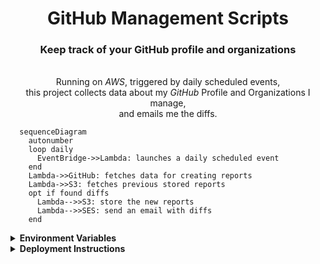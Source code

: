 <!-- markdownlint-disable MD033 -->
<h1 align="center">
  GitHub Management Scripts
</h1>

<h3 align="center">
  Keep track of your GitHub profile and organizations
</h3>

<p align="center">
  <br/>
  Running on <em>AWS</em>, triggered by daily scheduled events,<br/>
  this project collects data about my <em>GitHub</em> Profile and Organizations I manage,<br/>
  and emails me the diffs.
</p>

<p align="center">

  ```mermaid
    sequenceDiagram
      autonumber
      loop daily
        EventBridge->>Lambda: launches a daily scheduled event
      end
      Lambda->>GitHub: fetches data for creating reports
      Lambda->>S3: fetches previous stored reports
      opt if found diffs
        Lambda-->>S3: store the new reports
        Lambda-->>SES: send an email with diffs
      end
  ```

</p>

<details>
  <summary><strong>Environment Variables</strong></summary>
  <p>
  The following environment variables are required for runtime:

  ```shell
  GITHUB_PAT="your-github-personal-access-token-goes-here"
  S3_BUCKET_NAME="name-of-s3-bucket-goes-here"
  ORGS_LIST="org-name,another-org-name"
  EMAIL_RECIPIENT="email-to-send-notification-to-goes-here"
  EMAIL_SENDER="email-to-send-mails-from-goes-here"
  ```

  <details>
  <summary>Token scopes</summary>
  <p><em>repo, read:packages, admin:org, read:user, read:discussion, read:project</em></p>
  </details>

  <details>
  <summary>Additional Variables</summary>
  <p>
  These, are probably being handled by your local <em>aws-cli</em> or <em>Lambda</em> environment,<br/>
  nevertheless, knowing about their existence is mandatory:

  ```shell
  AWS_ACCESS_KEY_ID="iam-user-access-key-id-goes-here"
  AWS_SECRET_ACCESS_KEY="iam-user-secret-access-key-goes-here"
  AWS_REGION="aws-region-goes-here"
  ```

  </p>
  </details>
  </p>
</details>

<details>
  <summary><strong>Deployment Instructions</strong></summary>
  <p>AWS services used for this project are:</p>
  <ul>
    <li><a href="#iam">IAM</a></li>
    <li><a href="#s3">S3</a></li>
    <li><a href="#ses">SES</a></li>
    <li><a href="#lambda">Lambda</a></li>
    <li><a href="#cloudwatch">CloudWatch</a></li>
    <li><a href="#eventbridge">EventBridge</a></li>
  </ul>

  <div name="iam">
  <p>
  <strong><a href="https://aws.amazon.com/iam/">AWS IAM</a></strong>
  <ul>
    <li>Create a service user and attach the <em>AWSLambda_FullAccess</em> permissions policy to it, take note of the new user's <em>access key id</em> and <em>secret access key</em>. We'll use this user's credentials to deploy <em>Lambda</em> function from the CI workflows.</li>
    <li>Create a <em>Role</em> and attach the following policies to it, <em>AWSLambdaExecute</em> which includes permission to <em>CloudWatch</em> and <em>S3</em>, and the <em>AmazonSESFullAccess</em> (full access is mandatory). We will use this for our <em>Lambda</em> execution for allowing our function to access the rest of the services.</li>
  </ul>
  </p>
  </div>

  <div name="s3">
  <p>
  <strong><a href="https://aws.amazon.com/s3/">AWS S3</a></strong>
  <ul>
    <li>Create a bucket for storing the previous reports for comparison, it doesn't have to be a public accessible one. and it's up to you if you want to make it preserve versions.</li>
  </ul>
  </p>
  </div>

  <div name="ses">
  <p>
  <strong><a href="https://aws.amazon.com/ses/">AWS SES</a></strong>
  <ul>
    <li>Configure based on the given instructions, as you see fit, i.e. verify your custom domain and custom from domain if needed.<br/>
    Make sure to take you service out of the sandbox environment if you want to able to properly send emails.</li>
  </ul>
  </p>
  </div>

  <div name="lambda">
  <p>
  <strong><a href="https://aws.amazon.com/lambda/">AWS Lambda</a></strong>
  <ul>
    <li>Create a function based on the execution <em>IAM Role</em> you created earlier.</li>
    <li>Set the handler to <code>src/main.handler</code></li>
    <li>Set the timeout to 15 seconds.</li>
    <li>Build the project with <code>npm ci</code></li>
    <li>Upload a <em>Zip</em> archive containing at the following:
      <ul>
        <li><code>src/</code></li>
        <li><code>node_modules/</code></li>
      </ul>
      <small><code>zip -r github-management-scripts.zip src/ node_modules/</code></small>
    </li>
    <li>Publish a new version.</li>
    <li>Create an alias named <code>Live</code> and point it to published version, this will help us maintain versioning for your function, as the triggering event will invoke this alias.<br/>
    Note, I like also creating a <code>Dev</code> alias that I use while staging, you can take a look at this project's <em>CI</em> workflows.</li>
    <li>Create the following environment variables for the function's context.<br/>
    Note that <em>AWS</em> connection-related variables are being handled by <em>Lambda</em>:
      <ul>
      <li><code>GITHUB_PAT</code> <em>token scopes: repo, read:packages, admin:org, read:user, read:discussion, read:project</em></li>
      <li><code>S3_BUCKET_NAME</code> <em>the name of the bucket you created</em></li>
      <li><code>ORGS_LIST</code> <em>comma separated list of organizations you want to track.</em></li>
      <li><code>EMAIL_RECIPIENT</code> <em>where to send the diffs to.</em></li>
      <li><code>EMAIL_SENDER</code> <em>sender email for the diffs email.</em></li>
      </ul>
    </li>
  </ul>

  <strong>Note, this section is hit twice, come back here after the creating the event rule.</strong>

  </p>
  </div>

  <div name="cloudwatch">
  <p>
  <strong><a href="https://aws.amazon.com/cloudwatch/">AWS CloudWatch</a></strong>
  <ul>
    <li>After the first function invocation, a designated log group will be created, the default retention for it will be *Never Expires*, you can reduce it, 1 week should suffice.</li>
  </ul>
  </p>
  </div>

  <div name="eventbridge">
  <p>
  <strong><a href="https://aws.amazon.com/eventbridge/">AWS EventBridge</a></strong>
  <ul>
    <li>Create a scheduled rule, for instance <em>0-10-*-*-?-*</em> will run daily at 10AM.</br>
    Set it to invoke your recently created <em>Lambda</em> function, and select <em>Live</em> as the alias.</br>
    Get back to the <a href="#lambda">Lambda</a> function, and select the new <em>EventBridge</em> rule you created as th trigger.</li>
  </ul>
  </p>
  </div>

</details>

